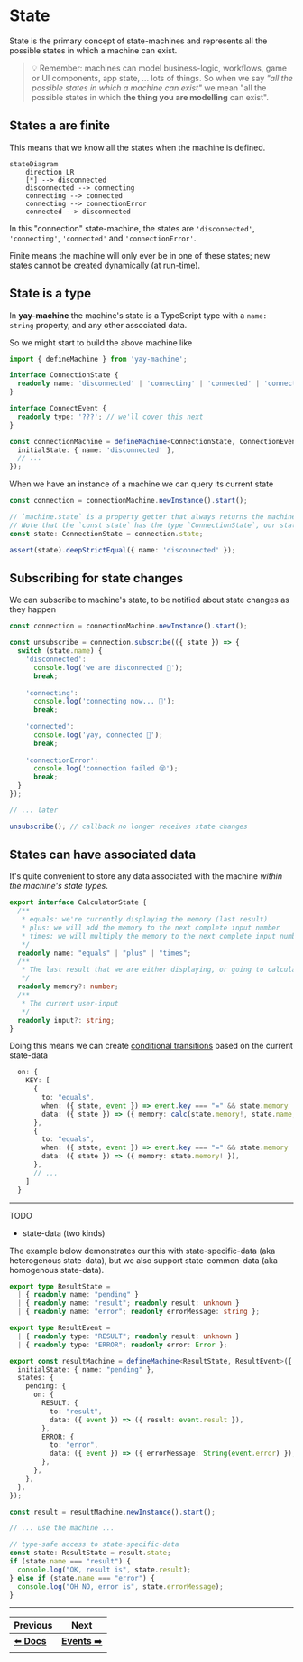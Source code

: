 # State

State is the primary concept of state-machines and represents all the possible states in which a machine can exist.

> 💡 Remember: machines can model business-logic, workflows, game or UI components, app state, ... lots of things.
> So when we say *"all the possible states in which a machine can exist"* we mean "all the possible states in which **the thing you are modelling** can exist".

## States a are finite

This means that we know all the states when the machine is defined.

```mermaid
stateDiagram
    direction LR
    [*] --> disconnected
    disconnected --> connecting
    connecting --> connected
    connecting --> connectionError
    connected --> disconnected
```

In this "connection" state-machine, the states are `'disconnected'`, `'connecting'`, `'connected'` and `'connectionError'`.

Finite means the machine will only ever be in one of these states; new states cannot be created dynamically (at run-time).

## State is a type

In **yay-machine** the machine's state is a TypeScript type with a `name: string` property, and any other associated data.

So we might start to build the above machine like

```typescript
import { defineMachine } from 'yay-machine';

interface ConnectionState {
  readonly name: 'disconnected' | 'connecting' | 'connected' | 'connectionError';
}

interface ConnectEvent {
  readonly type: '???'; // we'll cover this next
}

const connectionMachine = defineMachine<ConnectionState, ConnectionEvent>({
  initialState: { name: 'disconnected' },
  // ...
});
```

When we have an instance of a machine we can query its current state

```typescript
const connection = connectionMachine.newInstance().start();

// `machine.state` is a property getter that always returns the machine's current state.
// Note that the `const state` has the type `ConnectionState`, our state type
const state: ConnectionState = connection.state;

assert(state).deepStrictEqual({ name: 'disconnected' });
```

## Subscribing for state changes

We can subscribe to machine's state, to be notified about state changes as they happen

```typescript
const connection = connectionMachine.newInstance().start();

const unsubscribe = connection.subscribe(({ state }) => {
  switch (state.name) {
    'disconnected':
      console.log('we are disconnected 🤷');
      break;
    
    'connecting':
      console.log('connecting now... 👋');
      break;
    
    'connected':
      console.log('yay, connected 🤝');
      break;
    
    'connectionError':
      console.log('connection failed 😢');
      break;
  }
});

// ... later

unsubscribe(); // callback no longer receives state changes
```

## States can have associated data

It's quite convenient to store any data associated with the machine *within the machine's state types*.

```typescript
export interface CalculatorState {
  /**
   * equals: we're currently displaying the memory (last result)
   * plus: we will add the memory to the next complete input number
   * times: we will multiply the memory to the next complete input number
   */
  readonly name: "equals" | "plus" | "times";
  /**
   * The last result that we are either displaying, or going to calculate with
   */
  readonly memory?: number;
  /**
   * The current user-input
   */
  readonly input?: string;
}
```

Doing this means we can create [conditional transitions](./transitions.md) based on the current state-data

```typescript
  on: {
    KEY: [
      {
        to: "equals",
        when: ({ state, event }) => event.key === "=" && state.memory !== undefined && state.input !== undefined,
        data: ({ state }) => ({ memory: calc(state.memory!, state.name, Number.parseInt(state.input!, 10)) }),
      },
      {
        to: "equals",
        when: ({ state, event }) => event.key === "=" && state.memory !== undefined,
        data: ({ state }) => ({ memory: state.memory! }),
      },
      // ...
    ]
  }
```
---

TODO

- state-data (two kinds)



The example below demonstrates our this with state-specific-data (aka heterogenous state-data), but we also support state-common-data (aka homogenous state-data).

```typescript
export type ResultState =
  | { readonly name: "pending" }
  | { readonly name: "result"; readonly result: unknown }
  | { readonly name: "error"; readonly errorMessage: string };

export type ResultEvent =
  | { readonly type: "RESULT"; readonly result: unknown }
  | { readonly type: "ERROR"; readonly error: Error };

export const resultMachine = defineMachine<ResultState, ResultEvent>({
  initialState: { name: "pending" },
  states: {
    pending: {
      on: {
        RESULT: {
          to: "result",
          data: ({ event }) => ({ result: event.result }),
        },
        ERROR: {
          to: "error",
          data: ({ event }) => ({ errorMessage: String(event.error) }),
        },
      },
    },
  },
});

const result = resultMachine.newInstance().start();

// ... use the machine ...

// type-safe access to state-specific-data
const state: ResultState = result.state;
if (state.name === "result") {
  console.log("OK, result is", state.result);           
} else if (state.name === "error") {
  console.log("OH NO, error is", state.errorMessage);
}
```

---

| Previous | Next |
| --- | --- |
| [⬅️  **Docs**](./readme.md) | [**Events** ➡️](./events.md)  |
